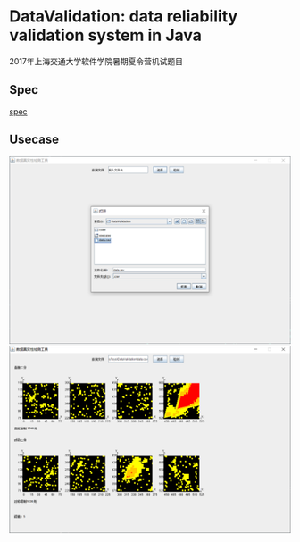 # DataValidation: data reliability validation system in Java

2017年上海交通大学软件学院暑期夏令营机试题目

## Spec

[spec](./spec.pdf)

## Usecase

![open](./usecase/1.png)
![open](./usecase/2.png)
